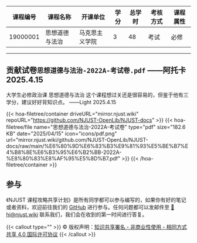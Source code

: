 | 课程编号 | 课程名称       | 开课单位       | 学分 | 总学时 | 考核方式 | 课程属性 |
| -------- | -------------- | -------------- | ---- | ------ | -------- | -------- |
| 19000001 | 思想道德与法治 | 马克思主义学院 | 3    | 48     | 考试     | 必修     |

---
贡献试卷`思想道德与法治-2022A-考试卷.pdf`
——阿托卡 2025.4.15
---
大学生必修政治课 思想道德与法治
这个课程想过关还是很容易的，但鉴于他有三学分，建议好好背知识点。
——Light 2025.4.15

{{< hoa-filetree/container driveURL="mirror.njust.wiki" repoURL="https://github.com/NJUST-OpenLib/NJUST-docs" >}}
  {{< hoa-filetree/file name="思想道德与法治-2022A-考试卷" type="pdf" size="182.6 KB" date="2025/04/15" icon="icons/pdf.png" url="mirror.njust.wiki/github.com/NJUST-OpenLib/NJUST-docs/raw/main/%E6%80%9D%E6%83%B3%E9%81%93%E5%BE%B7%E4%B8%8E%E6%B3%95%E6%B2%BB-2022A-%E8%80%83%E8%AF%95%E5%8D%B7.pdf" >}}
{{< /hoa-filetree/container >}}


## 参与

《NJUST 课程攻略共享计划》是所有同学都可以参与编写的，如果你有好的笔记或者资料，欢迎前往我们的 [GitHub](https://github.com/NJUST-OpenLib) 进行参与。任何问题都可以发邮件至 [📮hi@njust.wiki](mailto:hi@njust.wiki) 联系我们，我们会在收到的第一时间进行答复。

{{< callout type="" >}}
  © 版权声明：[知识共享署名 - 非商业性使用 - 相同方式共享 4.0 国际许可协议](https://creativecommons.org/licenses/by-nc-sa/4.0/)
{{< /callout >}}

